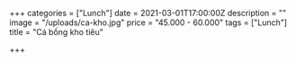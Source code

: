 +++
categories = ["Lunch"]
date = 2021-03-01T17:00:00Z
description = ""
image = "/uploads/ca-kho.jpg"
price = "45.000 - 60.000"
tags = ["Lunch"]
title = "Cá bống kho tiêu"

+++

